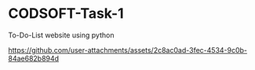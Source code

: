 # CODSOFT-Task-1
To-Do-List website using python 

https://github.com/user-attachments/assets/2c8ac0ad-3fec-4534-9c0b-84ae682b894d

